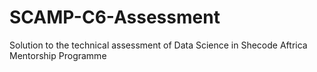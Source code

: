 # SCAMP-C6-Assessment
Solution to the technical assessment of Data Science in Shecode Aftrica Mentorship Programme

